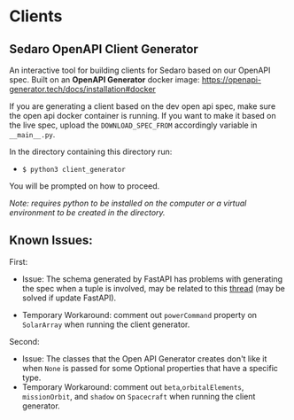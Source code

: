 # Clients

## Sedaro OpenAPI Client Generator

An interactive tool for building clients for Sedaro based on our OpenAPI spec. Built on an **OpenAPI Generator** docker image: https://openapi-generator.tech/docs/installation#docker

If you are generating a client based on the dev open api spec, make sure the open api docker container is running. If you want to make it based on the live spec, upload the `DOWNLOAD_SPEC_FROM` accordingly variable in `__main__.py`.

In the directory containing this directory run:

- `$ python3 client_generator`

You will be prompted on how to proceed.

_Note: requires python to be installed on the computer or a virtual environment to be created in the directory._

## Known Issues:

First:

- Issue: The schema generated by FastAPI has problems with generating the spec when a tuple is involved, may be related to this [thread](https://github.com/tiangolo/fastapi/issues/3782) (may be solved if update FastAPI).

- Temporary Workaround: comment out `powerCommand` property on `SolarArray` when running the client generator.

Second:

- Issue: The classes that the Open API Generator creates don't like it when `None` is passed for some Optional properties that have a specific type.
- Temporary Workaround: comment out `beta`,`orbitalElements`, `missionOrbit`, and `shadow` on `Spacecraft` when running the client generator.
